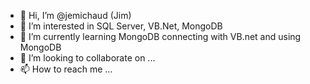 - 👋 Hi, I’m @jemichaud (Jim)
- 👀 I’m interested in SQL Server, VB.Net, MongoDB
- 🌱 I’m currently learning MongoDB connecting with VB.net and using MongoDB
- 💞️ I’m looking to collaborate on ...
- 📫 How to reach me ...

<!---
jemichaud/jemichaud is a ✨ special ✨ repository because its `README.md` (this file) appears on your GitHub profile.
You can click the Preview link to take a look at your changes.
--->
